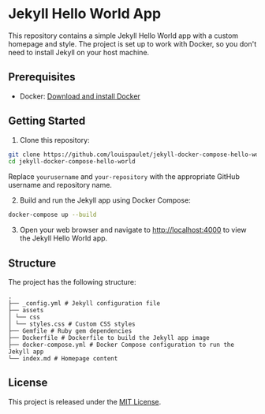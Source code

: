 # Jekyll Hello World App

This repository contains a simple Jekyll Hello World app with a custom homepage and style. The project is set up to work with Docker, so you don't need to install Jekyll on your host machine.

## Prerequisites

- Docker: [Download and install Docker](https://www.docker.com/get-started)

## Getting Started

1. Clone this repository:

````bash
git clone https://github.com/louispaulet/jekyll-docker-compose-hello-world.git
cd jekyll-docker-compose-hello-world
````


Replace `yourusername` and `your-repository` with the appropriate GitHub username and repository name.

2. Build and run the Jekyll app using Docker Compose:

````bash
docker-compose up --build
````


3. Open your web browser and navigate to [http://localhost:4000](http://localhost:4000) to view the Jekyll Hello World app.

## Structure

The project has the following structure:
````
.
├── _config.yml # Jekyll configuration file
├── assets
│ └── css
│ └── styles.css # Custom CSS styles
├── Gemfile # Ruby gem dependencies
├── Dockerfile # Dockerfile to build the Jekyll app image
├── docker-compose.yml # Docker Compose configuration to run the Jekyll app
└── index.md # Homepage content
````


## License

This project is released under the [MIT License](LICENSE).

